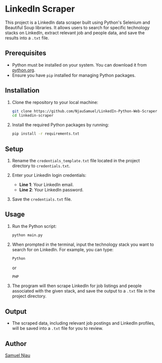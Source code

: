 # LinkedIn Scraper

This project is a LinkedIn data scraper built using Python's Selenium and
Beautiful Soup libraries. It allows users to search for specific technology
stacks on LinkedIn, extract relevant job and people data, and save the results
into a `.txt` file.

## Prerequisites

-  Python must be installed on your system. You can download it from
   [python.org](https://www.python.org/).
-  Ensure you have `pip` installed for managing Python packages.

## Installation

1. Clone the repository to your local machine:

   ```bash
   git clone https://github.com/NjauSamuel/LinkedIn-Python-Web-Scraper.git
   cd linkedin-scraper
   ```

2. Install the required Python packages by running:
   ```bash
   pip install -r requirements.txt
   ```

## Setup

1. Rename the `credentials_template.txt` file located in the project directory
   to `credentials.txt`.

2. Enter your LinkedIn login credentials:

   -  **Line 1**: Your LinkedIn email.
   -  **Line 2**: Your LinkedIn password.

3. Save the `credentials.txt` file.

## Usage

1. Run the Python script:

   ```bash
   python main.py
   ```

2. When prompted in the terminal, input the technology stack you want to search
   for on LinkedIn. For example, you can type:

   ```bash
   Python
   ```

   or

   ```bash
   PHP
   ```

3. The program will then scrape LinkedIn for job listings and people associated
   with the given stack, and save the output to a `.txt` file in the project
   directory.

## Output

-  The scraped data, including relevant job postings and LinkedIn profiles, will
   be saved into a `.txt` file for you to review.

## Author

[Samuel Njau](https://www.linkedin.com/in/samuel-njau/)
